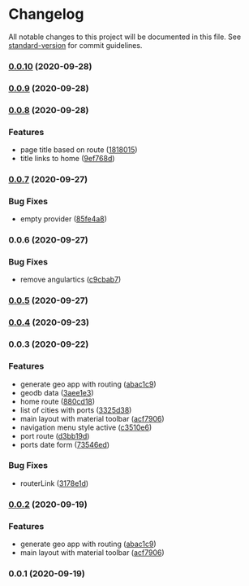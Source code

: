 # Changelog

All notable changes to this project will be documented in this file. See [standard-version](https://github.com/conventional-changelog/standard-version) for commit guidelines.

### [0.0.10](https://github.com/LabsAdemy/ab-geo/compare/v0.0.9...v0.0.10) (2020-09-28)

### [0.0.9](https://github.com/LabsAdemy/ab-geo/compare/v0.0.8...v0.0.9) (2020-09-28)

### [0.0.8](https://github.com/LabsAdemy/ab-geo/compare/v0.0.7...v0.0.8) (2020-09-28)


### Features

* page title based on route ([1818015](https://github.com/LabsAdemy/ab-geo/commit/1818015e4f6eb7a472561e24fbbc87f5ed86cd2b))
* title links to home ([9ef768d](https://github.com/LabsAdemy/ab-geo/commit/9ef768dfe04fd584b96964896107e7c7f28bc096))

### [0.0.7](https://github.com/LabsAdemy/ab-geo/compare/v0.0.6...v0.0.7) (2020-09-27)


### Bug Fixes

* empty provider ([85fe4a8](https://github.com/LabsAdemy/ab-geo/commit/85fe4a8abe280ce7a5c109821d785bbed249af79))

### 0.0.6 (2020-09-27)


### Bug Fixes

* remove angulartics ([c9cbab7](https://github.com/LabsAdemy/ab-geo/commit/c9cbab7509ec929da4eadd36a48aee89705c3011))

### [0.0.5](https://github.com/LabsAdemy/ab-geo/compare/v0.0.4...v0.0.5) (2020-09-27)

### [0.0.4](https://github.com/LabsAdemy/ab-geo/compare/v0.0.3...v0.0.4) (2020-09-23)

### 0.0.3 (2020-09-22)

### Features

- generate geo app with routing ([abac1c9](https://github.com/LabsAdemy/ab-geo/commit/abac1c9c77c0504874593dd69437d577d2a6f495))
- geodb data ([3aee1e3](https://github.com/LabsAdemy/ab-geo/commit/3aee1e3ae82a72842e428110794a5ac6760ee712))
- home route ([880cd18](https://github.com/LabsAdemy/ab-geo/commit/880cd1896fd1129d2d29d9a8a0df25368c29e5b8))
- list of cities with ports ([3325d38](https://github.com/LabsAdemy/ab-geo/commit/3325d3835bc9865c5521349a5029350e6ebe884b))
- main layout with material toolbar ([acf7906](https://github.com/LabsAdemy/ab-geo/commit/acf790654c0f424393131622d480d829de0adae6))
- navigation menu style active ([c3510e6](https://github.com/LabsAdemy/ab-geo/commit/c3510e60f5d0b7933e35f66967abb2e29f1bdaa1))
- port route ([d3bb19d](https://github.com/LabsAdemy/ab-geo/commit/d3bb19d810183dcabfee87d448f2cd065367e4b6))
- ports date form ([73546ed](https://github.com/LabsAdemy/ab-geo/commit/73546edd3f08b0e1a49f3400d9c151398cdccefc))

### Bug Fixes

- routerLink ([3178e1d](https://github.com/LabsAdemy/ab-geo/commit/3178e1d94cfe0da4c122a1db17171dcb99d61050))

### [0.0.2](https://github.com/LabsAdemy/ab-geo/compare/v0.0.1...v0.0.2) (2020-09-19)

### Features

- generate geo app with routing ([abac1c9](https://github.com/LabsAdemy/ab-geo/commit/abac1c9c77c0504874593dd69437d577d2a6f495))
- main layout with material toolbar ([acf7906](https://github.com/LabsAdemy/ab-geo/commit/acf790654c0f424393131622d480d829de0adae6))

### 0.0.1 (2020-09-19)
